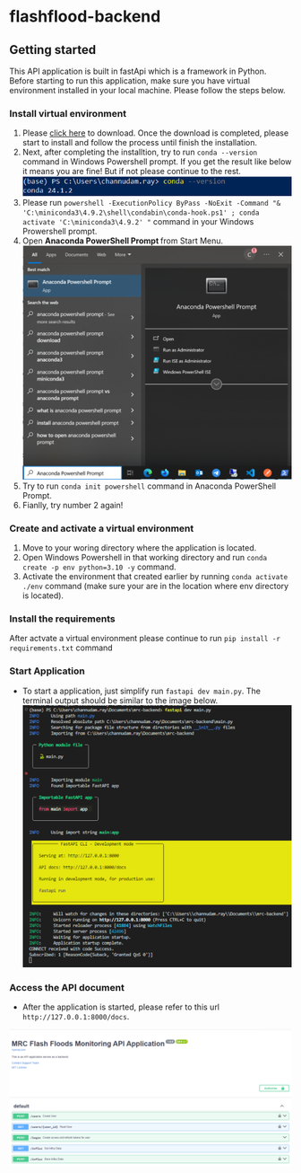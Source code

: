 # flashflood-backend

## Getting started

This API application is built in fastApi which is a framework in Python. Before starting to run this application, make sure you have virtual environment installed in your local machine. Please follow the steps below.

### Install virtual environment

1. Please [click here](https://repo.anaconda.com/miniconda/Miniconda3-latest-Windows-x86_64.exe) to download. Once the download is completed, please start to install and follow the process until finish the installation. 
2. Next, after completing the installtion, try to run `conda --version` command in Windows Powershell prompt. If you get the result like below it means you are fine! But if not please continue to the rest.
![alt text](image.png)
3. Please run `powershell -ExecutionPolicy ByPass -NoExit -Command "& 'C:\miniconda3\4.9.2\shell\condabin\conda-hook.ps1' ; conda activate 'C:\miniconda3\4.9.2' "` command in your Windows Prowershell prompt.
4. Open <b>Anaconda PowerShell Prompt </b> from Start Menu.
![alt text](image-1.png)
5. Try to run `conda init powershell` command in Anaconda PowerShell Prompt.
6. Fianlly, try number 2 again!

### Create and activate a virtual environment

1. Move to your woring directory where the application is located.
2. Open Windows Powershell in that working directory and run `conda create -p env python=3.10 -y` command.
3. Activate the environment that created earlier by running `conda activate ./env` command (make sure your are in the location where env directory is located).

### Install the requirements

After actvate a virtual environment please continue to run `pip install -r requirements.txt` command

### Start Application

- To start a application, just simplify run `fastapi dev main.py`. The terminal output should be similar to the image below.
![alt text](image-2.png)

### Access the API document 

- After the application is started, please refer to this url `http://127.0.0.1:8000/docs`.

![alt text](image-3.png)

